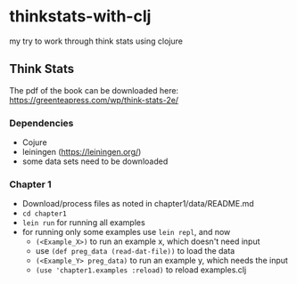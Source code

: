 # thinkstats-with-clj

my try to work through think stats using clojure

## Think Stats

The pdf of the book can be downloaded here: https://greenteapress.com/wp/think-stats-2e/

### Dependencies
   
   * Cojure
   * leiningen (https://leiningen.org/)
   * some data sets need to be downloaded

### Chapter 1

   * Download/process files as noted in chapter1/data/README.md
   * `cd chapter1`
   * `lein run` for running all examples
   * for running only some examples use `lein repl`, and now
       - `(<Example_X>)` to run an example x, which doesn't need input
       - use `(def preg_data (read-dat-file))` to load the data
       - `(<Example_Y> preg_data)` to run an example y, which needs the input
       - `(use 'chapter1.examples :reload)` to reload examples.clj
